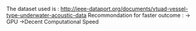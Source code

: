 The dataset used is : http://ieee-dataport.org/documents/vtuad-vessel-type-underwater-acoustic-data
Recommondation for faster outcome :
-> GPU
->Decent Computational Speed
